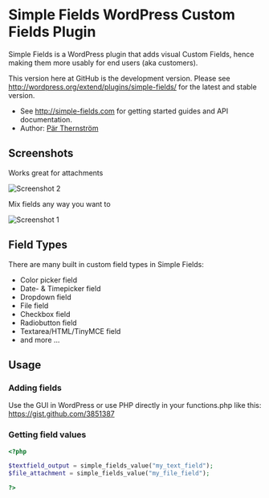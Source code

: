 Simple Fields WordPress Custom Fields Plugin
============================================

Simple Fields is a WordPress plugin that adds visual Custom Fields, 
hence making them more usably for end users (aka customers). 

This version here at GitHub is the development version. Please see
http://wordpress.org/extend/plugins/simple-fields/
for the latest and stable version.

* See http://simple-fields.com for getting started guides and API documentation.
* Author: [Pär Thernström](https://twitter.com/eskapism "@eskapism")

## Screenshots

Works great for attachments

![Screenshot 2](http://simple-fields.com/wordpress/wp-content/uploads/2012/09/feature-image-repeatable-fields11.png)

Mix fields any way you want to

![Screenshot 1](http://simple-fields.com/wordpress/wp-content/uploads/2012/09/feature-fields-types.png)

## Field Types

There are many built in custom field types in Simple Fields:

* Color picker field
* Date- & Timepicker field
* Dropdown field
* File field
* Checkbox field
* Radiobutton field
* Textarea/HTML/TinyMCE field
* and more ...

## Usage

### Adding fields
Use the GUI in WordPress or use PHP directly in your functions.php like this:
https://gist.github.com/3851387

### Getting field values

```php
<?php

$textfield_output = simple_fields_value("my_text_field");
$file_attachment = simple_fields_value("my_file_field");

?>
```
